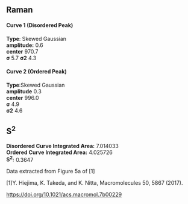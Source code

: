 ## Raman

#### Curve 1 (Disordered Peak)
**Type**: Skewed Gaussian\
**amplitude:** 0.6\
**center** 970.7\
**σ** 5.7
**σ2** 4.3


#### Curve 2 (Ordered Peak)
**Type**:Skewed Gaussian\
**amplitude** 0.3\
**center** 996.0\
**σ** 4.9\
**σ2** 4.6


## S<sup>2</sup>
**Disordered Curve Integrated Area:** 7.014033\
**Ordered Curve Integrated Area:** 4.025726\
**S<sup>2</sup>:** 0.3647









Data extracted from Figure 5a of [1]


[1]Y. Hiejima, K. Takeda, and K. Nitta, Macromolecules 50, 5867 (2017).



https://doi.org/10.1021/acs.macromol.7b00229
